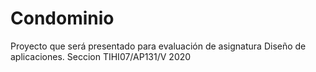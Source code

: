 # Condominio
Proyecto que será presentado para evaluación de asignatura Diseño de aplicaciones. Seccion TIHI07/AP131/V 2020
